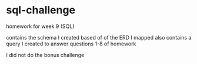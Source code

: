 # sql-challenge
homework for week 9 (SQL)

contains the schema I created based of of the ERD I mapped
also contains a query I created to answer questions 1-8 of homework

I did not do the bonus challenge
